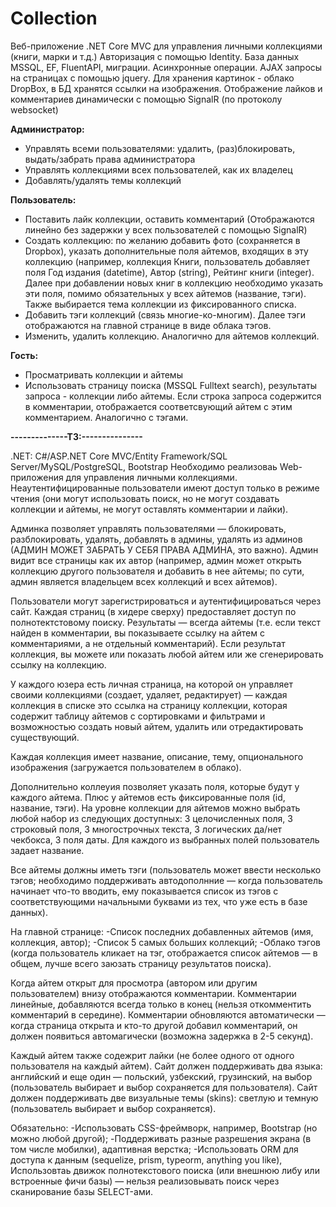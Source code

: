 # Collection
Веб-приложение .NET Core MVC для управления личными коллекциями (книги, марки и т.д.)
Авторизация с помощью Identity.
База данных MSSQL, EF, FluentAPI, миграции.
Асинхронные операции.
AJAX запросы на страницах с помощью jquery.
Для хранения картинок - облако DropBox, в БД хранятся ссылки на изображения.
Отображение лайков и комментариев динамически с помощью SignalR (по протоколу websocket)

<b>Администратор:</b>
* Управлять всеми пользователями: удалить, (раз)блокировать, выдать/забрать права администратора
* Управлять коллекциями всех пользователей, как их владелец
* Добавлять/удалять темы коллекций

<b>Пользователь:</b>
* Поставить лайк коллекции, оставить комментарий (Отображаются линейно без задержки у всех пользователей с помощью SignalR)
* Создать коллекцию: по желанию добавить фото (сохраняется в Dropbox), указать дополнительные поля айтемов, входящих в эту коллекцию (например, коллекция Книги, пользователь добавляет поля Год издания (datetime), Автор (string), Рейтинг книги (integer). Далее при добавлении новых книг в коллекцию необходимо указать эти поля, помимо обязательных у всех айтемов (название, тэги). Также выбирается тема коллекции из фиксированного списка.
* Добавить тэги коллекций (связь многие-ко-многим). Далее тэги отображаются на главной странице в виде облака тэгов.
* Изменить, удалить коллекцию. Аналогично для айтемов коллекций.

<b>Гость:</b>
* Просматривать коллекции и айтемы
* Использовать страницу поиска (MSSQL Fulltext search), результаты запроса - коллекции либо айтемы. Если строка запроса содержится в комментарии, отображается соответсвующий айтем с этим комментарием. Аналогично с тэгами.








<b>--------------ТЗ:---------------</b>

.NET: C#/ASP.NET Core MVC/Entity Framework/SQL Server/MySQL/PostgreSQL, Bootstrap
Необходимо реализоваь Web-приложения для управления личными коллекциями. 
Неаутентифицированные пользователи имеют доступ только в режиме чтения (они могут использовать поиск, но не могут создавать коллекции и айтемы, не могут оставлять комментарии и лайки).

Админка позволяет управлять пользователями — блокировать, разблокировать, удалять, добавлять в админы, удалять из админов (АДМИН МОЖЕТ ЗАБРАТЬ У СЕБЯ ПРАВА АДМИНА, это важно).
Админ видит все страницы как их автор (например, админ может открыть коллекцию другого пользователя и добавить в нее айтемы; по сути, админ является владельцем всех коллекций и всех айтемов).

Пользователи могут зарегистрироваться и аутентифицироваться через сайт.
Каждая страниц (в хидере сверху) предоставляет доступ по полнотектстовому поиску. Результаты — всегда айтемы (т.е. если текст найден в комментарии, вы показываете ссылку на айтем с комментариями, а не отдельный комментарий).
Если результат коллекция, вы можете или показать любой айтем или же сгенерировать ссылку на коллекцию.

У каждого юзера есть личная страница, на которой он управляет своими коллекциями (создает, удаляет, редактирует) — каждая коллекция в списке это ссылка на страницу коллекции, которая содержит таблицу айтемов с сортировками и фильтрами и возможностью создать новый айтем, удалить или отредактировать существующий.

Каждая коллекция имеет название, описание, тему, опционального изображения (загружается пользователем в облако).

Дополнительно коллеуия позволяет указать поля, которые будут у каждого айтема. Плюс у айтемов есть фиксированные поля (id, название, тэги). На уровне коллекции для айтемов можно выбрать любой набор из следующих доступных: 3 целочисленных поля, 3 строковый поля, 3 многострочных текста, 3 логических да/нет чекбокса, 3 поля даты. Для каждого из выбранных полей пользователь задает название. 

Все айтемы должны иметь тэги (пользователь может ввести несколько тэгов; необходимо поддерживать автодополнние — когда пользователь начинает что-то вводить, ему показывается список из тэгов с соответствующими начальными буквами из тех, что уже есть в базе данных).

На главной странице:
-Список последних добавленных айтемов (имя, коллекция, автор);
-Список 5 самых больших коллекций;
-Облако тэгов (когда пользователь кликает на тэг, отображается список айтемов — в общем, лучше всего заюзать страницу результатов поиска).

Когда айтем открыт для просмотра (автором или другим пользователем) внизу отображаются комментарии. Комментарии линейные, добавляются всегда только в конец (нельзя откомментить комментарий в середине). Комментарии обновляются автоматически — когда страница открыта и кто-то другой добавил комментарий, он должен появиться автомагически (возможна задержка в 2-5 секунд).

Каждый айтем также содежрит лайки (не более одного от одного пользователя на каждый айтем).
Сайт должен поддерживать два языка: английский и еще один — польский, узбекский, грузинский, на выбор (пользователь выбирает и выбор сохраняется для пользователя).
Сайт должен поддерживать две визуальные темы (skins): светлую и темную (пользователь выбирает и выбор сохраняется).

Обязательно:
-Использовать CSS-фреймворк, например, Bootstrap (но можно любой другой);
-Поддерживать разные разрешения экрана (в том числе мобилки), адаптивная верстка;
-Использовать ORM для доступа к данным (sequelize, prism, typeorm, anything you like), 
Использовтаь движок полнотекстового поиска (или внешнюю либу или встроенные фичи базы) — нельзя реализовывать поиск через сканирование базы SELECT-ами.



